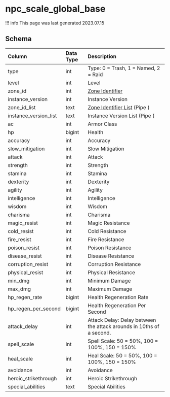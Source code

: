 # npc_scale_global_base

!!! info
	This page was last generated 2023.07.15

## Schema

| Column | Data Type | Description |
| :--- | :--- | :--- |
| type | int | Type: 0 = Trash, 1 = Named, 2 = Raid |
| level | int | Level |
| zone_id | int | [Zone Identifier](../../../../server/zones/zone-list) |
| instance_version | int | Instance Version |
| zone_id_list | text | [Zone Identifier List](../../../../server/zones/zone-list) (Pipe (|) Separated) |
| instance_version_list | text | Instance Version List (Pipe (|) Separated) |
| ac | int | Armor Class |
| hp | bigint | Health |
| accuracy | int | Accuracy |
| slow_mitigation | int | Slow Mitigation |
| attack | int | Attack |
| strength | int | Strength |
| stamina | int | Stamina |
| dexterity | int | Dexterity |
| agility | int | Agility |
| intelligence | int | Intelligence |
| wisdom | int | Wisdom |
| charisma | int | Charisma |
| magic_resist | int | Magic Resistance |
| cold_resist | int | Cold Resistance |
| fire_resist | int | Fire Resistance |
| poison_resist | int | Poison Resistance |
| disease_resist | int | Disease Resistance |
| corruption_resist | int | Corruption Resistance |
| physical_resist | int | Physical Resistance |
| min_dmg | int | Minimum Damage |
| max_dmg | int | Maximum Damage |
| hp_regen_rate | bigint | Health Regeneration Rate |
| hp_regen_per_second | bigint | Health Regeneration Per Second |
| attack_delay | int | Attack Delay: Delay between the attack arounds in 10ths of a second. |
| spell_scale | int | Spell Scale: 50 = 50%, 100 = 100%, 150 = 150% |
| heal_scale | int | Heal Scale: 50 = 50%, 100 = 100%, 150 = 150% |
| avoidance | int | Avoidance |
| heroic_strikethrough | int | Heroic Strikethrough |
| special_abilities | text | Special Abilities |


